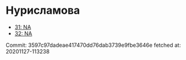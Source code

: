 # Нурисламова
- [31: NA](31.md)
- [32: NA](32.md)

Commit: 3597c97dadeae417470dd76dab3739e9fbe3646e
 fetched at: 20201127-113238
